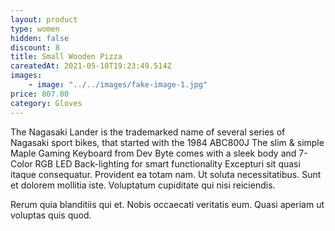 ```yaml
---
layout: product
type: women
hidden: false
discount: 8
title: Small Wooden Pizza
careatedAt: 2021-05-10T19:23:49.514Z
images:
    - image: "../../images/fake-image-1.jpg"
price: 807.00
category: Gloves
---
```

The Nagasaki Lander is the trademarked name of several series of Nagasaki sport bikes, that started with the 1984 ABC800J
The slim & simple Maple Gaming Keyboard from Dev Byte comes with a sleek body and 7- Color RGB LED Back-lighting for smart functionality
Excepturi sit quasi itaque consequatur. Provident ea totam nam. Ut soluta necessitatibus. Sunt et dolorem mollitia iste. Voluptatum cupiditate qui nisi reiciendis.
 Rerum quia blanditiis qui et. Nobis occaecati veritatis eum. Quasi aperiam ut voluptas quis quod.
